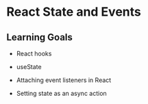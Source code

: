 # React State and Events

## Learning Goals

- React hooks

- useState

- Attaching event listeners in React

- Setting state as an async action